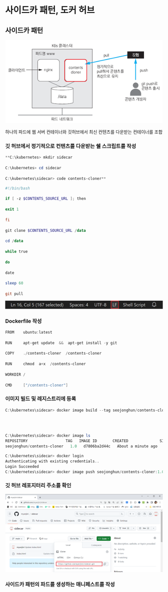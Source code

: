 # 사이드카 패턴, 도커 허브

## **사이드카 패턴**

![Alt text](img/image-12.png)

하나의 파드에 웹 서버 컨테이너와 깃허브에서 최신 컨텐츠를 다운받는 컨테이너를 조합

### **깃 허브에서 정기적으로 컨텐츠를 다운받는 쉘 스크립트를 작성**

```powershell
**C:\kubernetes> mkdir sidecar

C:\kubernetes> cd sidecar

C:\kubernetes\sidecar> code contents-cloner**
```

```powershell
#!/bin/bash

if [ -z $CONTENTS_SOURCE_URL ]; then

exit 1

fi

git clone $CONTENTS_SOURCE_URL /data

cd /data

while true

do

date

sleep 60

git pull
```

![Alt text](img/image-13.png)

### **Dockerfile 작성**

```powershell
FROM    ubuntu:latest

RUN     apt-get update  &&  apt-get install -y git

COPY    ./contents-cloner  /contents-cloner

RUN     chmod  a+x  /contents-cloner

WORKDIR /

CMD     ["/contents-cloner"]
```

### **이미지 빌드 및 레지스트리에 등록**

```powershell
C:\kubernetes\sidecar> docker image build --tag seojonghun/contents-cloner:1.0 .
																								~~~~~~~~

																									본인의 도커 허브 계정
```

```powershell
C:\kubernetes\sidecar> docker image ls
REPOSITORY                 TAG   IMAGE ID       CREATED              SIZE
seojonghun/contents-cloner   1.0   d7806ba2d44c   About a minute ago   198MB
```

```powershell
C:\kubernetes\sidecar> docker login
Authenticating with existing credentials..
Login Succeeded
C:\kubernetes\sidecar> docker image push seojonghun/contents-cloner:1.0
```

### **깃 허브 레포지터리 주소를 확인**

![Alt text](img/image-14.png)

### **사이드카 패턴의 파드를 생성하는 매니페스트를 작성**